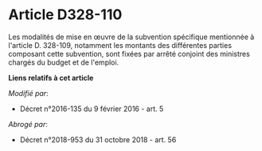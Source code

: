# Article D328-110

Les modalités de mise en œuvre de la subvention spécifique mentionnée à l'article D. 328-109, notamment les montants des
différentes parties composant cette subvention, sont fixées par arrêté conjoint des ministres chargés du budget et de
l'emploi.

**Liens relatifs à cet article**

_Modifié par_:

  - Décret n°2016-135 du 9 février 2016 - art. 5

_Abrogé par_:

  - Décret n°2018-953 du 31 octobre 2018 - art. 56
